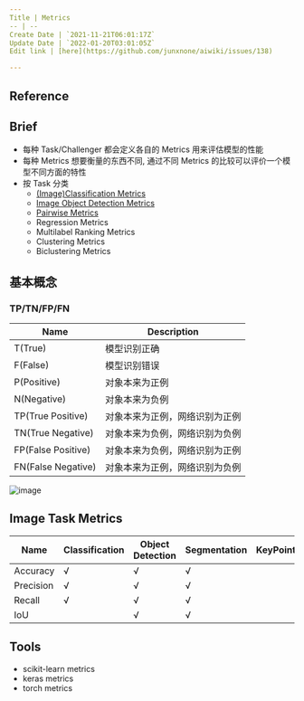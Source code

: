 ```yaml
---
Title | Metrics
-- | --
Create Date | `2021-11-21T06:01:17Z`
Update Date | `2022-01-20T03:01:05Z`
Edit link | [here](https://github.com/junxnone/aiwiki/issues/138)

---
```

## Reference

## Brief
- 每种 Task/Challenger 都会定义各自的 Metrics 用来评估模型的性能
- 每种 Metrics 想要衡量的东西不同, 通过不同 Metrics 的比较可以评价一个模型不同方面的特性
- 按 Task 分类
  - [(Image)Classification Metrics](/Image_Classification_Metrics)
  - [Image Object Detection Metrics](/)
  - [Pairwise Metrics](/Pairwise_Metrics)
  - Regression Metrics
  - Multilabel Ranking Metrics
  - Clustering Metrics 
  - Biclustering Metrics

## 基本概念

### TP/TN/FP/FN

Name | Description
-- | --
T(True) | 模型识别正确
F(False) | 模型识别错误
P(Positive) | 对象本来为正例
N(Negative) | 对象本来为负例
TP(True Positive) | 对象本来为正例，网络识别为正例
TN(True Negative) | 对象本来为负例，网络识别为负例
FP(False Positive) | 对象本来为负例，网络识别为正例
FN(False Negative) | 对象本来为正例，网络识别为负例

![image](https://user-images.githubusercontent.com/2216970/51228367-3dd88e00-1993-11e9-8d28-7ab43b834354.png)



## Image Task Metrics

Name | Classification | Object Detection | Segmentation | KeyPoint
-- | -- | -- | -- | --
Accuracy | √ | √ | √
Precision | √ | √ | √
Recall | √ | √| √
IoU | | √ | √

## Tools
- scikit-learn metrics
- keras metrics
- torch metrics

